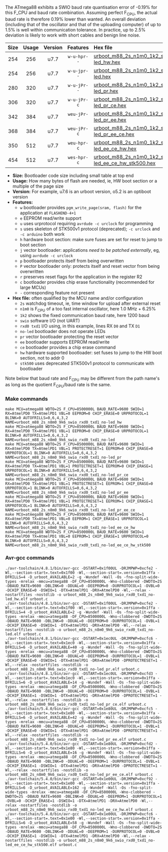 The ATmega88 exhibits a SWIO baud rate quantisation error of -0.19% for this F_CPU and baud rate combination. Assuming perfect F<sub>CPU</sub>, the actual baud rate is therefore 0.19% lower than wanted. An overall deviation (including that of the oscillator and that of the uploading computer) of up to 1.5% is well within communication tolerance. In practice, up to 2.5% deviation is likely to work with short cables and benign line noise.

|Size|Usage|Version|Features|Hex file|
|:-:|:-:|:-:|:-:|:--|
|254|256|u7.7|`w-u-hpr--`|[urboot_m88_2s_n1m0_1k2_swio_rxd0_txd1_no-led_hw.hex](https://raw.githubusercontent.com/stefanrueger/urboot.hex/main/mcus/atmega88/watchdog_2_s/internal_oscillator_n%2B6.25%25/%2B1m000000_hz/%2B%2B%2B1k2_baud/uart0_rxd0_txd1/no-led/urboot_m88_2s_n1m0_1k2_swio_rxd0_txd1_no-led_hw.hex)|
|254|256|u7.7|`w-u-jpr--`|[urboot_m88_2s_n1m0_1k2_swio_rxd0_txd1_no-led.hex](https://raw.githubusercontent.com/stefanrueger/urboot.hex/main/mcus/atmega88/watchdog_2_s/internal_oscillator_n%2B6.25%25/%2B1m000000_hz/%2B%2B%2B1k2_baud/uart0_rxd0_txd1/no-led/urboot_m88_2s_n1m0_1k2_swio_rxd0_txd1_no-led.hex)|
|280|320|u7.7|`w-u-jPr--`|[urboot_m88_2s_n1m0_1k2_swio_rxd0_txd1_no-led_pr.hex](https://raw.githubusercontent.com/stefanrueger/urboot.hex/main/mcus/atmega88/watchdog_2_s/internal_oscillator_n%2B6.25%25/%2B1m000000_hz/%2B%2B%2B1k2_baud/uart0_rxd0_txd1/no-led/urboot_m88_2s_n1m0_1k2_swio_rxd0_txd1_no-led_pr.hex)|
|306|320|u7.7|`w-u-jPr-c`|[urboot_m88_2s_n1m0_1k2_swio_rxd0_txd1_no-led_pr_ce.hex](https://raw.githubusercontent.com/stefanrueger/urboot.hex/main/mcus/atmega88/watchdog_2_s/internal_oscillator_n%2B6.25%25/%2B1m000000_hz/%2B%2B%2B1k2_baud/uart0_rxd0_txd1/no-led/urboot_m88_2s_n1m0_1k2_swio_rxd0_txd1_no-led_pr_ce.hex)|
|342|384|u7.7|`weu-jPr--`|[urboot_m88_2s_n1m0_1k2_swio_rxd0_txd1_no-led_pr_ee.hex](https://raw.githubusercontent.com/stefanrueger/urboot.hex/main/mcus/atmega88/watchdog_2_s/internal_oscillator_n%2B6.25%25/%2B1m000000_hz/%2B%2B%2B1k2_baud/uart0_rxd0_txd1/no-led/urboot_m88_2s_n1m0_1k2_swio_rxd0_txd1_no-led_pr_ee.hex)|
|368|384|u7.7|`weu-jPr-c`|[urboot_m88_2s_n1m0_1k2_swio_rxd0_txd1_no-led_pr_ee_ce.hex](https://raw.githubusercontent.com/stefanrueger/urboot.hex/main/mcus/atmega88/watchdog_2_s/internal_oscillator_n%2B6.25%25/%2B1m000000_hz/%2B%2B%2B1k2_baud/uart0_rxd0_txd1/no-led/urboot_m88_2s_n1m0_1k2_swio_rxd0_txd1_no-led_pr_ee_ce.hex)|
|350|512|u7.7|`weu-hpr-c`|[urboot_m88_2s_n1m0_1k2_swio_rxd0_txd1_no-led_ee_ce_hw.hex](https://raw.githubusercontent.com/stefanrueger/urboot.hex/main/mcus/atmega88/watchdog_2_s/internal_oscillator_n%2B6.25%25/%2B1m000000_hz/%2B%2B%2B1k2_baud/uart0_rxd0_txd1/no-led/urboot_m88_2s_n1m0_1k2_swio_rxd0_txd1_no-led_ee_ce_hw.hex)|
|454|512|u7.7|`wes-hpr-c`|[urboot_m88_2s_n1m0_1k2_swio_rxd0_txd1_no-led_ee_ce_hw_stk500.hex](https://raw.githubusercontent.com/stefanrueger/urboot.hex/main/mcus/atmega88/watchdog_2_s/internal_oscillator_n%2B6.25%25/%2B1m000000_hz/%2B%2B%2B1k2_baud/uart0_rxd0_txd1/no-led/urboot_m88_2s_n1m0_1k2_swio_rxd0_txd1_no-led_ee_ce_hw_stk500.hex)|

- **Size:** Bootloader code size including small table at top end
- **Usage:** How many bytes of flash are needed, ie, HW boot section or a multiple of the page size
- **Version:** For example, u7.6 is an urboot version, o5.2 is an optiboot version
- **Features:**
  + `w` bootloader provides `pgm_write_page(sram, flash)` for the application at `FLASHEND-4+1`
  + `e` EEPROM read/write support
  + `u` uses urprotocol requiring `avrdude -c urclock` for programming
  + `s` uses skeleton of STK500v1 protocol (deprecated); `-c urclock` and `-c arduino` both work
  + `h` hardware boot section: make sure fuses are set for reset to jump to boot section
  + `j` vector bootloader: applications *need to be patched externally*, eg, using `avrdude -c urclock`
  + `p` bootloader protects itself from being overwritten
  + `P` vector bootloader only: protects itself and reset vector from being overwritten
  + `r` preserves reset flags for the application in the register R2
  + `c` bootloader provides chip erase functionality (recommended for large MCUs)
  + `-` corresponding feature not present
- **Hex file:** often qualified by the MCU name and/or configuration
  + `2s` watchdog timeout, ie, time window for upload after external reset
  + `n1m0` is F<sub>CPU</sub> of a too fast internal oscillator, here 1.0 MHz + 6.25%
  + `1k2` shows the fixed communication baud rate, here 1200 baud
  + `swio` software I/O (not UART)
  + `rxd0 txd1` I/O using, in this example, lines RX `D0` and TX `D1`
  + `no-led` bootloader does not operate LEDs
  + `pr` vector bootloader protecting the reset vector
  + `ee` bootloader supports EEPROM read/write
  + `ce` bootloader provides a chip erase command
  + `hw` hardware supported bootloader: set fuses to jump to the HW boot section, not to addr 0
  + `stk500` uses deprecated STK500v1 protocol to communicate with bootloader


Note below that baud rate and F<sub>CPU</sub> may be different from the path name's as long as the quotient F<sub>CPU</sub>/baud rate is the same.

### Make commands
```
make MCU=atmega88 WDTO=2S F_CPU=8500000L BAUD_RATE=9600 SWIO=1 RX=AtmelPD0 TX=AtmelPD1 VBL=0 EEPROM=0 CHIP_ERASE=0 URPROTOCOL=1 BLINK=0 AUTOFRILLS=0,6,4,3,2 NAME=urboot_m88_2s_n8m0_9k6_swio_rxd0_txd1_no-led_hw
make MCU=atmega88 WDTO=2S F_CPU=8500000L BAUD_RATE=9600 SWIO=1 RX=AtmelPD0 TX=AtmelPD1 VBL=1 EEPROM=0 CHIP_ERASE=0 URPROTOCOL=1 BLINK=0 AUTOFRILLS=0,6,4,3,2 NAME=urboot_m88_2s_n8m0_9k6_swio_rxd0_txd1_no-led
make MCU=atmega88 WDTO=2S F_CPU=8500000L BAUD_RATE=9600 SWIO=1 RX=AtmelPD0 TX=AtmelPD1 VBL=1 PROTECTRESET=1 EEPROM=0 CHIP_ERASE=0 URPROTOCOL=1 BLINK=0 AUTOFRILLS=0,6,4,3,2 NAME=urboot_m88_2s_n8m0_9k6_swio_rxd0_txd1_no-led_pr
make MCU=atmega88 WDTO=2S F_CPU=8500000L BAUD_RATE=9600 SWIO=1 RX=AtmelPD0 TX=AtmelPD1 VBL=1 PROTECTRESET=1 EEPROM=0 CHIP_ERASE=1 URPROTOCOL=1 BLINK=0 AUTOFRILLS=0,6,4,3,2 NAME=urboot_m88_2s_n8m0_9k6_swio_rxd0_txd1_no-led_pr_ce
make MCU=atmega88 WDTO=2S F_CPU=8500000L BAUD_RATE=9600 SWIO=1 RX=AtmelPD0 TX=AtmelPD1 VBL=1 PROTECTRESET=1 EEPROM=1 CHIP_ERASE=0 URPROTOCOL=1 BLINK=0 AUTOFRILLS=0,6,4,3,2 NAME=urboot_m88_2s_n8m0_9k6_swio_rxd0_txd1_no-led_pr_ee
make MCU=atmega88 WDTO=2S F_CPU=8500000L BAUD_RATE=9600 SWIO=1 RX=AtmelPD0 TX=AtmelPD1 VBL=1 PROTECTRESET=1 EEPROM=1 CHIP_ERASE=1 URPROTOCOL=1 BLINK=0 AUTOFRILLS=0,6,4,3,2 NAME=urboot_m88_2s_n8m0_9k6_swio_rxd0_txd1_no-led_pr_ee_ce
make MCU=atmega88 WDTO=2S F_CPU=8500000L BAUD_RATE=9600 SWIO=1 RX=AtmelPD0 TX=AtmelPD1 VBL=0 EEPROM=1 CHIP_ERASE=1 URPROTOCOL=1 BLINK=0 AUTOFRILLS=0,6,4,3,2 NAME=urboot_m88_2s_n8m0_9k6_swio_rxd0_txd1_no-led_ee_ce_hw
make MCU=atmega88 WDTO=2S F_CPU=8500000L BAUD_RATE=9600 SWIO=1 RX=AtmelPD0 TX=AtmelPD1 VBL=0 EEPROM=1 CHIP_ERASE=1 URPROTOCOL=0 BLINK=0 AUTOFRILLS=0,6,4,3,2 NAME=urboot_m88_2s_n8m0_9k6_swio_rxd0_txd1_no-led_ee_ce_hw_stk500
```

### Avr-gcc commands
```
./avr-toolchain/4.8.1/bin/avr-gcc -DSTART=0x1f00UL -DRJMPWP=0xcfe2 -Wl,--section-start=.text=0x1f00 -Wl,--section-start=.version=0x1ffa -DFRILLS=4 -D_urboot_AVAILABLE=2 -g -Wundef -Wall -Os -fno-split-wide-types -mrelax -mmcu=atmega88 -DF_CPU=8500000L -Wno-clobbered -DWDTO=2S -DBAUD_RATE=9600 -DBLINK=0 -DDUAL=0 -DEEPROM=0 -DURPROTOCOL=1 -DVBL=0 -DCHIP_ERASE=0 -DSWIO=1 -DTX=AtmelPD1 -DRX=AtmelPD0 -Wl,--relax -nostartfiles -nostdlib -o urboot_m88_2s_n8m0_9k6_swio_rxd0_txd1_no-led_hw.elf urboot.c
./avr-toolchain/4.8.1/bin/avr-gcc -DSTART=0x1f00UL -DRJMPWP=0xcfe2 -Wl,--section-start=.text=0x1f00 -Wl,--section-start=.version=0x1ffa -DFRILLS=4 -D_urboot_AVAILABLE=2 -g -Wundef -Wall -Os -fno-split-wide-types -mrelax -mmcu=atmega88 -DF_CPU=8500000L -Wno-clobbered -DWDTO=2S -DBAUD_RATE=9600 -DBLINK=0 -DDUAL=0 -DEEPROM=0 -DURPROTOCOL=1 -DVBL=1 -DCHIP_ERASE=0 -DSWIO=1 -DTX=AtmelPD1 -DRX=AtmelPD0 -Wl,--relax -nostartfiles -nostdlib -o urboot_m88_2s_n8m0_9k6_swio_rxd0_txd1_no-led.elf urboot.c
./avr-toolchain/4.8.1/bin/avr-gcc -DSTART=0x1ec0UL -DRJMPWP=0xcfc6 -Wl,--section-start=.text=0x1ec0 -Wl,--section-start=.version=0x1ffa -DFRILLS=6 -D_urboot_AVAILABLE=40 -g -Wundef -Wall -Os -fno-split-wide-types -mrelax -mmcu=atmega88 -DF_CPU=8500000L -Wno-clobbered -DWDTO=2S -DBAUD_RATE=9600 -DBLINK=0 -DDUAL=0 -DEEPROM=0 -DURPROTOCOL=1 -DVBL=1 -DCHIP_ERASE=0 -DSWIO=1 -DTX=AtmelPD1 -DRX=AtmelPD0 -DPROTECTRESET=1 -Wl,--relax -nostartfiles -nostdlib -o urboot_m88_2s_n8m0_9k6_swio_rxd0_txd1_no-led_pr.elf urboot.c
./avr-toolchain/4.8.1/bin/avr-gcc -DSTART=0x1ec0UL -DRJMPWP=0xcfd3 -Wl,--section-start=.text=0x1ec0 -Wl,--section-start=.version=0x1ffa -DFRILLS=6 -D_urboot_AVAILABLE=14 -g -Wundef -Wall -Os -fno-split-wide-types -mrelax -mmcu=atmega88 -DF_CPU=8500000L -Wno-clobbered -DWDTO=2S -DBAUD_RATE=9600 -DBLINK=0 -DDUAL=0 -DEEPROM=0 -DURPROTOCOL=1 -DVBL=1 -DCHIP_ERASE=1 -DSWIO=1 -DTX=AtmelPD1 -DRX=AtmelPD0 -DPROTECTRESET=1 -Wl,--relax -nostartfiles -nostdlib -o urboot_m88_2s_n8m0_9k6_swio_rxd0_txd1_no-led_pr_ce.elf urboot.c
./avr-toolchain/5.4.0/bin/avr-gcc -DSTART=0x1e80UL -DRJMPWP=0xcfc5 -Wl,--section-start=.text=0x1e80 -Wl,--section-start=.version=0x1ffa -DFRILLS=6 -D_urboot_AVAILABLE=42 -g -Wundef -Wall -Os -fno-split-wide-types -mrelax -mmcu=atmega88 -DF_CPU=8500000L -Wno-clobbered -DWDTO=2S -DBAUD_RATE=9600 -DBLINK=0 -DDUAL=0 -DEEPROM=1 -DURPROTOCOL=1 -DVBL=1 -DCHIP_ERASE=0 -DSWIO=1 -DTX=AtmelPD1 -DRX=AtmelPD0 -DPROTECTRESET=1 -Wl,--relax -nostartfiles -nostdlib -o urboot_m88_2s_n8m0_9k6_swio_rxd0_txd1_no-led_pr_ee.elf urboot.c
./avr-toolchain/5.4.0/bin/avr-gcc -DSTART=0x1e80UL -DRJMPWP=0xcfd2 -Wl,--section-start=.text=0x1e80 -Wl,--section-start=.version=0x1ffa -DFRILLS=6 -D_urboot_AVAILABLE=16 -g -Wundef -Wall -Os -fno-split-wide-types -mrelax -mmcu=atmega88 -DF_CPU=8500000L -Wno-clobbered -DWDTO=2S -DBAUD_RATE=9600 -DBLINK=0 -DDUAL=0 -DEEPROM=1 -DURPROTOCOL=1 -DVBL=1 -DCHIP_ERASE=1 -DSWIO=1 -DTX=AtmelPD1 -DRX=AtmelPD0 -DPROTECTRESET=1 -Wl,--relax -nostartfiles -nostdlib -o urboot_m88_2s_n8m0_9k6_swio_rxd0_txd1_no-led_pr_ee_ce.elf urboot.c
./avr-toolchain/5.4.0/bin/avr-gcc -DSTART=0x1e00UL -DRJMPWP=0xcf92 -Wl,--section-start=.text=0x1e00 -Wl,--section-start=.version=0x1ffa -DFRILLS=6 -D_urboot_AVAILABLE=162 -g -Wundef -Wall -Os -fno-split-wide-types -mrelax -mmcu=atmega88 -DF_CPU=8500000L -Wno-clobbered -DWDTO=2S -DBAUD_RATE=9600 -DBLINK=0 -DDUAL=0 -DEEPROM=1 -DURPROTOCOL=1 -DVBL=0 -DCHIP_ERASE=1 -DSWIO=1 -DTX=AtmelPD1 -DRX=AtmelPD0 -Wl,--relax -nostartfiles -nostdlib -o urboot_m88_2s_n8m0_9k6_swio_rxd0_txd1_no-led_ee_ce_hw.elf urboot.c
./avr-toolchain/5.4.0/bin/avr-gcc -DSTART=0x1e00UL -DRJMPWP=0xcfc6 -Wl,--section-start=.text=0x1e00 -Wl,--section-start=.version=0x1ffa -DFRILLS=6 -D_urboot_AVAILABLE=58 -g -Wundef -Wall -Os -fno-split-wide-types -mrelax -mmcu=atmega88 -DF_CPU=8500000L -Wno-clobbered -DWDTO=2S -DBAUD_RATE=9600 -DBLINK=0 -DDUAL=0 -DEEPROM=1 -DURPROTOCOL=0 -DVBL=0 -DCHIP_ERASE=1 -DSWIO=1 -DTX=AtmelPD1 -DRX=AtmelPD0 -Wl,--relax -nostartfiles -nostdlib -o urboot_m88_2s_n8m0_9k6_swio_rxd0_txd1_no-led_ee_ce_hw_stk500.elf urboot.c
```

